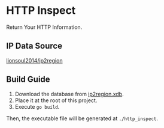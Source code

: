 # HTTP Inspect

Return Your HTTP Information.

## IP Data Source

[lionsoul2014/ip2region](https://github.com/lionsoul2014/ip2region)

## Build Guide

1. Download the database from [ip2region.xdb](https://github.com/lionsoul2014/ip2region/blob/master/data/ip2region.xdb).
2. Place it at the root of this project.
3. Execute `go build`.

Then, the executable file will be generated at `./http_inspect`.